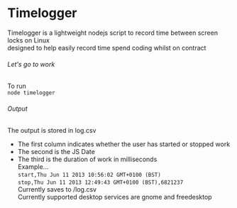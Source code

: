   
# Timelogger  
  
 Timelogger is a lightweight nodejs script to record time between screen locks on Linux  
designed to help easily record time spend coding whilst on contract  
  
###### Let's go to work  
  
 To run  
```node timelogger```  
  
###### Output  
  
The output is stored in log.csv  
*  The first column indicates whether the user has started or stopped work  
*  The second is the JS Date  
*  The third is the duration of work in milliseconds  
Example...  
```start,Thu Jun 11 2013 10:56:02 GMT+0100 (BST)```  
```stop,Thu Jun 11 2013 12:49:43 GMT+0100 (BST),6821237```  
Currently saves to /log.csv  
Currently supported desktop services are gnome and freedesktop  
